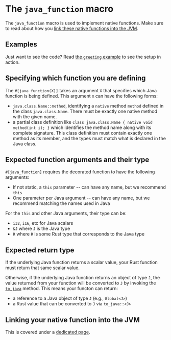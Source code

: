 # The `java_function` macro

The `java_function` macro is used to implement native functions. Make sure to read about how you [link these native functions into the JVM](./linking_native_functions.md).

## Examples

Just want to see the code? Read [the `greeting` example](https://github.com/duchess-rs/duchess/blob/main/examples/greeting.rs) to see the setup in action.

## Specifying which function you are defining

The `#[java_function(X)]` takes an argument `X` that specifies which Java function is being defined.
This argument `X` can have the following forms:

* `java.class.Name::method`, identifying a `native` method `method` defined in the class `java.class.Name`. There must be exactly one native method with the given name.
* a partial class definition like `class java.class.Name { native void method(int i); }` which identifies the method name along with its complete signature. This class definition must contain exactly one method as its member, and the types must match what is declared in the Java class.

## Expected function arguments and their type

`#[java_function]` requires the decorated function to have the following arguments:

* If not static, a `this` parameter -- can have any name, but we recommend `this`
* One parameter per Java argument -- can have any name, but we recommend matching the names used in Java

For the `this` and other Java arguments, their type can be:

* `i32`, `i16`, etc for Java scalars
* `&J` where `J` is the Java type
* `R` where `R` is some Rust type that corresponds to the Java type

## Expected return type

If the underlying Java function returns a scalar value, your Rust function must return that same scalar value.

Otherwise, if the underlying Java function returns an object of type `J`, the value returned from your function will be converted to `J` by invoking the [`to_java`](./to_java.md) method. This means your functon can return:

* a reference to a Java object of type `J` (e.g., `Global<J>`) 
* a Rust value that can be converted to `J` via `to_java::<J>`

## Linking your native function into the JVM

This is covered under a [dedicated page](./linking_native_functions.md).
